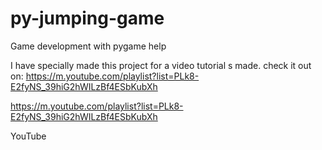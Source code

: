 # py-jumping-game
Game development with pygame help

I have specially made this project for
a video tutorial s made. 
check it out on:
https://m.youtube.com/playlist?list=PLk8-E2fyNS_39hiG2hWILzBf4ESbKubXh

https://m.youtube.com/playlist?list=PLk8-E2fyNS_39hiG2hWILzBf4ESbKubXh

YouTube 
